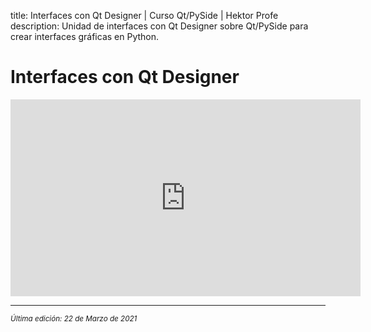 title: Interfaces con Qt Designer | Curso Qt/PySide | Hektor Profe
description: Unidad de interfaces con Qt Designer sobre Qt/PySide para crear interfaces gráficas en Python.

# Interfaces con Qt Designer 

<div class='embed-container'><iframe width="560" height="315" src="https://www.youtube.com/embed/ysLqeAeXYNg" title="YouTube video player" frameborder="0" allow="accelerometer; autoplay; clipboard-write; encrypted-media; gyroscope; picture-in-picture" allowfullscreen></iframe></div>

___
<small class="edited"><i>Última edición: 22 de Marzo de 2021</i></small>